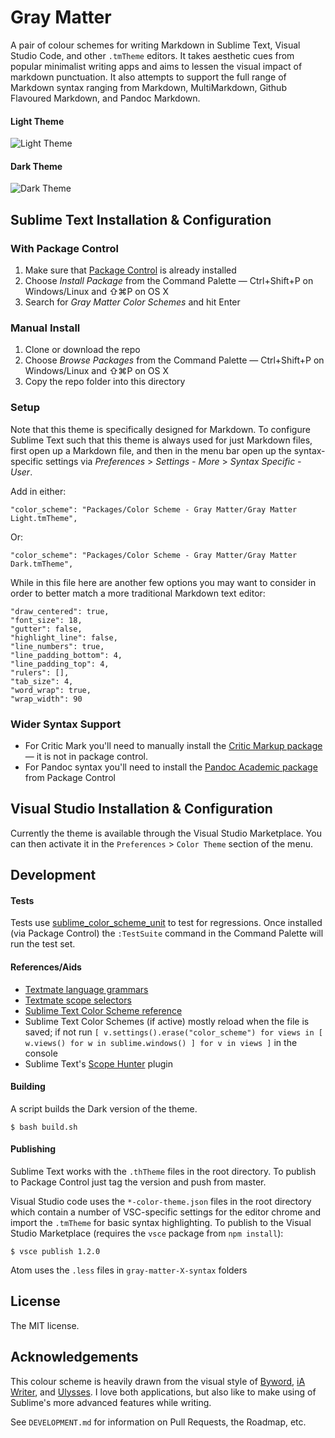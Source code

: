 # Gray Matter

A pair of colour schemes for writing Markdown in Sublime Text, Visual Studio Code, and other `.tmTheme` editors. It takes aesthetic cues from popular minimalist writing apps and aims to lessen the visual impact of markdown punctuation. It also attempts to support the full range of Markdown syntax ranging from Markdown, MultiMarkdown, Github Flavoured Markdown, and Pandoc Markdown.

#### Light Theme

![Light Theme](https://github.com/philipbelesky/gray-matter/raw/master/screenshots/light.jpg)

#### Dark Theme

![Dark Theme](https://github.com/philipbelesky/gray-matter/raw/master/screenshots/dark.jpg)

## Sublime Text Installation & Configuration

### With Package Control

1. Make sure that [Package Control](https://sublime.wbond.net/installation) is already installed
2. Choose *Install Package* from the Command Palette — Ctrl+Shift+P on Windows/Linux and ⇧⌘P on OS X
3. Search for *Gray Matter Color Schemes* and hit Enter

### Manual Install

1. Clone or download the repo
2. Choose *Browse Packages* from the Command Palette — Ctrl+Shift+P on Windows/Linux and ⇧⌘P on OS X
3. Copy the repo folder into this directory

### Setup

Note that this theme is specifically designed for Markdown. To configure Sublime Text such that this theme is always used for just Markdown files, first open up a Markdown file, and then in the menu bar open up the syntax-specific settings via *Preferences* > *Settings - More* > *Syntax Specific - User*.

Add in either:

    "color_scheme": "Packages/Color Scheme - Gray Matter/Gray Matter Light.tmTheme",

Or:

    "color_scheme": "Packages/Color Scheme - Gray Matter/Gray Matter Dark.tmTheme",

While in this file here are another few options you may want to consider in order to better match a more traditional Markdown text editor:

    "draw_centered": true,
    "font_size": 18,
    "gutter": false,
    "highlight_line": false,
    "line_numbers": true,
    "line_padding_bottom": 4,
    "line_padding_top": 4,
    "rulers": [],
    "tab_size": 4,
    "word_wrap": true,
    "wrap_width": 90

### Wider Syntax Support

- For Critic Mark you'll need to manually install the [Critic Markup package](http://criticmarkup.com/sublime-text.php) — it is not in package control.
- For Pandoc syntax you'll need to install the [Pandoc Academic package](https://github.com/larlequin/PandocAcademic) from Package Control

## Visual Studio Installation & Configuration

Currently the theme is available through the Visual Studio Marketplace. You can then activate it in the `Preferences` > `Color Theme` section of the menu.

## Development

#### Tests

Tests use [sublime_color_scheme_unit](https://github.com/gerardroche/sublime_color_scheme_unit) to test for regressions. Once installed (via Package Control) the `:TestSuite` command in the Command Palette will run the test set.

#### References/Aids

- [Textmate language grammars](https://manual.macromates.com/en/language_grammars.html)
- [Textmate scope selectors](https://manual.macromates.com/en/scope_selectors.html)
- [Sublime Text Color Scheme reference](http://docs.sublimetext.info/en/latest/reference/color_schemes.html)
- Sublime Text Color Schemes (if active) mostly reload when the file is saved; if not run `[ v.settings().erase("color_scheme") for views in [ w.views() for w in sublime.windows() ] for v in views ]` in the console
- Sublime Text's [Scope Hunter](https://github.com/facelessuser/ScopeHunter) plugin

#### Building

A script builds the Dark version of the theme.

    $ bash build.sh

#### Publishing

Sublime Text works with the `.thTheme` files in the root directory. To publish to Package Control just tag the version and push from master.

Visual Studio code uses the `*-color-theme.json` files in the root directory which contain a number of VSC-specific settings for the editor chrome and import the `.tmTheme` for basic syntax highlighting. To publish to the Visual Studio Marketplace (requires the `vsce` package from `npm install`):

    $ vsce publish 1.2.0

Atom uses the `.less` files in `gray-matter-X-syntax` folders

## License

The MIT license.

## Acknowledgements

This colour scheme is heavily drawn from the visual style of [Byword](http://bywordapp.com/), [iA Writer](http://iawriter.com), and [Ulysses](https://ulyssesapp.com). I love both applications, but also like to make using of Sublime's more advanced features while writing.

See `DEVELOPMENT.md` for information on Pull Requests, the Roadmap, etc.
